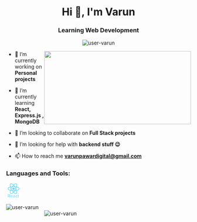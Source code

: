 <h1 align="center">Hi 👋, I'm Varun</h1>
<h3 align="center">Learning Web Development</h3>


<!-- date : 3/19/25 edit this file just to maintain the streak 😁 --> 

<p align="center" > <img src="https://komarev.com/ghpvc/?username=user-varun&label=Profile%20views&color=0e75b6&style=flat" alt="user-varun" /> </p>     
<!--
<img  align="right" src="https://c.tenor.com/mGgWY8RkgYMAAAAC/hello-world.gif"> --> 

<img  align="right" height='200px' width='400px'  src="https://github.com/User-Varun/User-Varun/assets/135313164/c4621ee5-a0f4-49a7-aae7-7bfbd9002c4e">  


- 🔭 I’m currently working on **Personal projects**

- 🌱 I’m currently learning **React, Express.js , MongoDB**

- 👯 I’m looking to collaborate on **Full Stack projects**

- 🤝 I’m looking for help with **backend stuff 😉**

- 📫 How to reach me **varunpawardigital@gmail.com**


<h3 align="left">Languages and Tools:</h3>
<p align="left">  </a> <a href="https://reactjs.org/" target="_blank" rel="noreferrer"> <img src="https://raw.githubusercontent.com/devicons/devicon/master/icons/react/react-original-wordmark.svg" alt="react" width="40" height="40"/> </a> </p>



  
<p ><img  width='300px'  align="left" src="https://github-readme-stats.vercel.app/api/top-langs?username=user-varun&show_icons=true&locale=en&layout=compact" alt="user-varun" /></p>


<p ><img align='right' width='400px'  src="https://github-readme-streak-stats.herokuapp.com/?user=user-varun" alt="user-varun" /></p>



